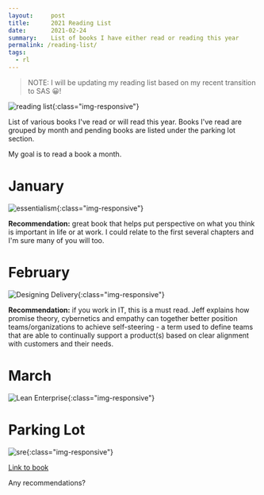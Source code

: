 ```yaml
---
layout:     post
title:      2021 Reading List
date:       2021-02-24
summary:    List of books I have either read or reading this year
permalink: /reading-list/
tags:
  - rl
---
```


> NOTE: I will be updating my reading list based on my recent transition to SAS 😀! 

![reading list](https://richardbright.me/images/Reading_rainbow2ndlogo.jpg){:class="img-responsive"}

List of various books I've read or will read this year. Books I've read are grouped by month and pending books are listed under the parking lot section. 

My goal is to read a book a month. 

# January 

![essentialism](https://richardbright.me/images/essentialism.jpg){:class="img-responsive"}

**Recommendation:** great book that helps put perspective on what you think is important in life or at work. I could relate to the first several chapters and I'm sure many of you will too. 

# February 

![Designing Delivery](https://richardbright.me/images/designing-delivery.jpg){:class="img-responsive"}

**Recommendation:** if you work in IT, this is a must read. Jeff explains how promise theory, cybernetics and empathy can together better position teams/organizations to achieve self-steering - a term used to define teams that are able to continually support a product(s) based on clear alignment with customers and their needs. 

# March 

![Lean Enterprise](https://richardbright.me/images/lean-enterprise.jpg){:class="img-responsive"}


# Parking Lot

![sre](https://richardbright.me/images/SRE-book.jpg){:class="img-responsive"}

[Link to book](https://sre.google/sre-book/table-of-contents/)

Any recommendations?